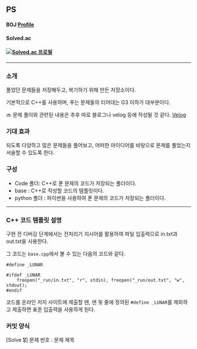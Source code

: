 ## PS
#### BOJ [Profile](https://www.acmicpc.net/user/mo0nlight0)   
#### Solved.ac
#### [![Solved.ac 프로필](http://mazassumnida.wtf/api/v2/generate_badge?boj=mo0nlight0)](https://solved.ac/mo0nlight0)
------------------------------------------------------
### 소개
풀었던 문제들을 저장해두고, 복기하기 위해 만든 저장소이다.

기본적으로 C++를 사용하며, 푸는 문제들의 티어대는 G3 이하가 대부분이다.

🔜
문제 풀이와 관련된 내용은 추후 따로 블로그나 velog 등에 작성될 것 같다.
[Velog](https://velog.io/@lun_4_light)

### 기대 효과
 
되도록 다양하고 많은 문제들을 풀어보고, 어떠한 아이디어를 바탕으로 문제를 풀었는지 서술할 수 있도록 한다.

### 구성

* Code 폴더: C++로 푼 문제의 코드가 저장되는 폴더이다.
* base : C++로 작성할 코드의 템플릿이다.
* python 폴더 : 파이썬을 사용하여 푼 문제의 코드가 저장되는 폴더이다.
--- 

### C++ 코드 템플릿 설명

구현 전 디버깅 단계에서는 전처리기 지시어를 활용하여 파일 입출력으로 in.txt과 out.txt을 사용한다.

그 코드는 `base.cpp`에서 볼 수 있는 다음의 코드와 같다.
```
#define _LUNAR

#ifdef _LUNAR
    freopen("_run/in.txt", "r", stdin), freopen("_run/out.txt", "w", stdout);
#endif
```
코드를 온라인 저지 사이트에 제출할 땐, 맨 윗 줄에 정의된 `#define _LUNAR`를 제외하고 제출하면 표준 입출력을 사용하게 된다.

### 커밋 양식

[Solve 🎖] 문제 번호 : 문제 제목
